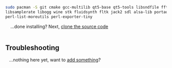 ```bash
sudo pacman -S git cmake gcc-multilib qt5-base qt5-tools libsndfile fftw libvorbis lame \
libsamplerate libogg wine stk fluidsynth fltk jack2 sdl alsa-lib portaudio \
perl-list-moreutils perl-exporter-tiny
```
&nbsp;&nbsp;&nbsp;&nbsp;...done installing?  Next, [clone the source code](Compiling#clone-source-code)
<br><!-- End Section--><br>


## Troubleshooting

&nbsp;&nbsp;&nbsp;...nothing here yet, want to [add something](dependencies-opensuse/_edit)?